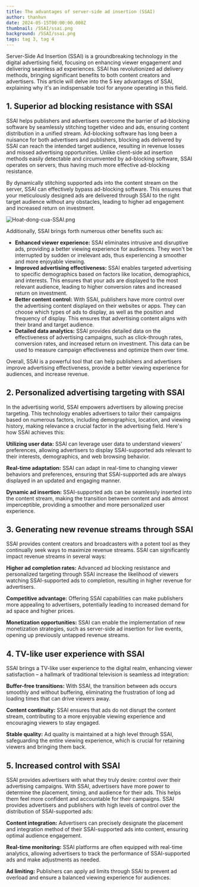 ```yaml
---
title: The advantages of server-side ad insertion (SSAI)
author: thanhvn
date: 2024-05-15T00:00:00.000Z
thumbnail: /SSAI/ssai.png
background: /SSAI/ssai.png
tags: tag 3, tag 4
---
```


Server-Side Ad Insertion (SSAI) is a groundbreaking technology in the digital advertising field, focusing on enhancing viewer engagement and delivering seamless ad experiences. SSAI has revolutionized ad delivery methods, bringing significant benefits to both content creators and advertisers. This article will delve into the 5 key advantages of SSAI, explaining why it's an indispensable tool for anyone operating in this field.

## **1. Superior ad blocking resistance with SSAI**

SSAI helps publishers and advertisers overcome the barrier of ad-blocking software by seamlessly stitching together video and ads, ensuring content distribution in a unified stream. Ad-blocking software has long been a nuisance for both advertisers and publishers, blocking ads delivered by SSAI can reach the intended target audience, resulting in revenue losses and missed advertising opportunities. Unlike client-side ad insertion methods easily detectable and circumvented by ad-blocking software, SSAI operates on servers, thus having much more effective ad-blocking resistance.

By dynamically stitching supported ads into the content stream on the server, SSAI can effectively bypass ad-blocking software. This ensures that your meticulously designed ads are delivered through SSAI to the right target audience without any obstacles, leading to higher ad engagement and increased return on investment.

![Hoat-dong-cua-SSAI.png](/SSAI/SSAI_tieng_anh.png)

Additionally, SSAI brings forth numerous other benefits such as:

- **Enhanced viewer experience:** SSAI eliminates intrusive and disruptive ads, providing a better viewing experience for audiences. They won't be interrupted by sudden or irrelevant ads, thus experiencing a smoother and more enjoyable viewing.
- **Improved advertising effectiveness:** SSAI enables targeted advertising to specific demographics based on factors like location, demographics, and interests. This ensures that your ads are displayed to the most relevant audience, leading to higher conversion rates and increased return on investment.
- **Better content control:** With SSAI, publishers have more control over the advertising content displayed on their websites or apps. They can choose which types of ads to display, as well as the position and frequency of display. This ensures that advertising content aligns with their brand and target audience.
- **Detailed data analytics:** SSAI provides detailed data on the effectiveness of advertising campaigns, such as click-through rates, conversion rates, and increased return on investment. This data can be used to measure campaign effectiveness and optimize them over time.

Overall, SSAI is a powerful tool that can help publishers and advertisers improve advertising effectiveness, provide a better viewing experience for audiences, and increase revenue.

## 2. Personalized advertising targeting with SSAI

In the advertising world, SSAI empowers advertisers by allowing precise targeting. This technology enables advertisers to tailor their campaigns based on numerous factors, including demographics, location, and viewing history, making relevance a crucial factor in the advertising field. Here's how SSAI achieves this:

**Utilizing user data:** SSAI can leverage user data to understand viewers' preferences, allowing advertisers to display SSAI-supported ads relevant to their interests, demographics, and web browsing behavior.

**Real-time adaptation:** SSAI can adapt in real-time to changing viewer behaviors and preferences, ensuring that SSAI-supported ads are always displayed in an updated and engaging manner.

**Dynamic ad insertion:** SSAI-supported ads can be seamlessly inserted into the content stream, making the transition between content and ads almost imperceptible, providing a smoother and more personalized user experience.

## 3. Generating new revenue streams through SSAI

SSAI provides content creators and broadcasters with a potent tool as they continually seek ways to maximize revenue streams. SSAI can significantly impact revenue streams in several ways:

**Higher ad completion rates:** Advanced ad blocking resistance and personalized targeting through SSAI increase the likelihood of viewers watching SSAI-supported ads to completion, resulting in higher revenue for advertisers.

**Competitive advantage:** Offering SSAI capabilities can make publishers more appealing to advertisers, potentially leading to increased demand for ad space and higher prices.

**Monetization opportunities:** SSAI can enable the implementation of new monetization strategies, such as server-side ad insertion for live events, opening up previously untapped revenue streams.

## 4. TV-like user experience with SSAI

SSAI brings a TV-like user experience to the digital realm, enhancing viewer satisfaction – a hallmark of traditional television is seamless ad integration:

**Buffer-free transitions:** With SSAI, the transition between ads occurs smoothly and without buffering, eliminating the frustration of long ad loading times that can drive viewers away.

**Content continuity:** SSAI ensures that ads do not disrupt the content stream, contributing to a more enjoyable viewing experience and encouraging viewers to stay engaged.

**Stable quality:** Ad quality is maintained at a high level through SSAI, safeguarding the entire viewing experience, which is crucial for retaining viewers and bringing them back.

## 5. Increased control with SSAI

SSAI provides advertisers with what they truly desire: control over their advertising campaigns. With SSAI, advertisers have more power to determine the placement, timing, and audience for their ads. This helps them feel more confident and accountable for their campaigns. SSAI provides advertisers and publishers with high levels of control over the distribution of SSAI-supported ads:

**Content integration:** Advertisers can precisely designate the placement and integration method of their SSAI-supported ads into content, ensuring optimal audience engagement.

**Real-time monitoring:** SSAI platforms are often equipped with real-time analytics, allowing advertisers to track the performance of SSAI-supported ads and make adjustments as needed.

**Ad limiting:** Publishers can apply ad limits through SSAI to prevent ad overload and ensure a balanced viewing experience for audiences.
